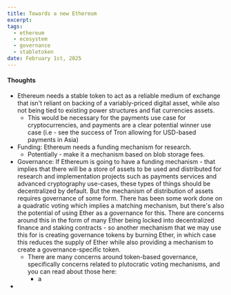 ```yaml
---
title: Towards a new Ethereum
excerpt: 
tags:
  - ethereum
  - ecosystem
  - governance
  - stabletoken
date: February 1st, 2025
---
```

 #### Thoughts
 - Ethereum needs a stable token to act as a reliable medium of exchange that isn't reliant on backing of a variably-priced digital asset, while also not being tied to existing power structures and fiat currencies assets. 
	 - This would be necessary for the payments use case for cryptocurrencies, and payments are a clear potential winner use case (i.e - see the success of Tron allowing for USD-based payments in Asia)
 - Funding: Ethereum needs a funding mechanism for research.
	 - Potentially - make it a mechanism based on blob storage fees.
 - Governance: If Ethereum is going to have a funding mechanism - that implies that there will be a store of assets to be used and distributed for research and implementation projects such as payments services and advanced cryptography use-cases, these types of things should be decentralized by default. But the mechanism of distribution of assets requires governance of some form. There has been some work done on a quadratic voting which implies a matching mechanism, but there's also the potential of using Ether as a governance for this. There are concerns around this in the form of many Ether being locked into decentralized finance and staking contracts - so another mechanism that we may use this for is creating governance tokens by burning Ether, in which case this reduces the supply of Ether while also providing a mechanism to create a governance-specific token. 
	 - There are many concerns around token-based governance, specifically concerns related to plutocratic voting mechanisms, and you can read about those here:
		 - a
 - 